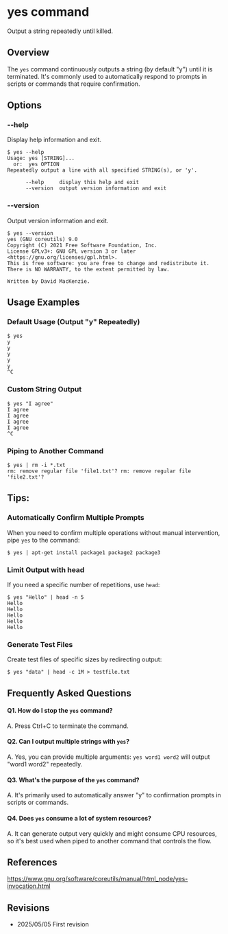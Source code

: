 # yes command

Output a string repeatedly until killed.

## Overview

The `yes` command continuously outputs a string (by default "y") until it is terminated. It's commonly used to automatically respond to prompts in scripts or commands that require confirmation.

## Options

### **--help**

Display help information and exit.

```console
$ yes --help
Usage: yes [STRING]...
  or:  yes OPTION
Repeatedly output a line with all specified STRING(s), or 'y'.

      --help     display this help and exit
      --version  output version information and exit
```

### **--version**

Output version information and exit.

```console
$ yes --version
yes (GNU coreutils) 9.0
Copyright (C) 2021 Free Software Foundation, Inc.
License GPLv3+: GNU GPL version 3 or later <https://gnu.org/licenses/gpl.html>.
This is free software: you are free to change and redistribute it.
There is NO WARRANTY, to the extent permitted by law.

Written by David MacKenzie.
```

## Usage Examples

### Default Usage (Output "y" Repeatedly)

```console
$ yes
y
y
y
y
y
^C
```

### Custom String Output

```console
$ yes "I agree"
I agree
I agree
I agree
I agree
^C
```

### Piping to Another Command

```console
$ yes | rm -i *.txt
rm: remove regular file 'file1.txt'? rm: remove regular file 'file2.txt'? 
```

## Tips:

### Automatically Confirm Multiple Prompts

When you need to confirm multiple operations without manual intervention, pipe `yes` to the command:

```console
$ yes | apt-get install package1 package2 package3
```

### Limit Output with head

If you need a specific number of repetitions, use `head`:

```console
$ yes "Hello" | head -n 5
Hello
Hello
Hello
Hello
Hello
```

### Generate Test Files

Create test files of specific sizes by redirecting output:

```console
$ yes "data" | head -c 1M > testfile.txt
```

## Frequently Asked Questions

#### Q1. How do I stop the `yes` command?
A. Press Ctrl+C to terminate the command.

#### Q2. Can I output multiple strings with `yes`?
A. Yes, you can provide multiple arguments: `yes word1 word2` will output "word1 word2" repeatedly.

#### Q3. What's the purpose of the `yes` command?
A. It's primarily used to automatically answer "y" to confirmation prompts in scripts or commands.

#### Q4. Does `yes` consume a lot of system resources?
A. It can generate output very quickly and might consume CPU resources, so it's best used when piped to another command that controls the flow.

## References

https://www.gnu.org/software/coreutils/manual/html_node/yes-invocation.html

## Revisions

- 2025/05/05 First revision